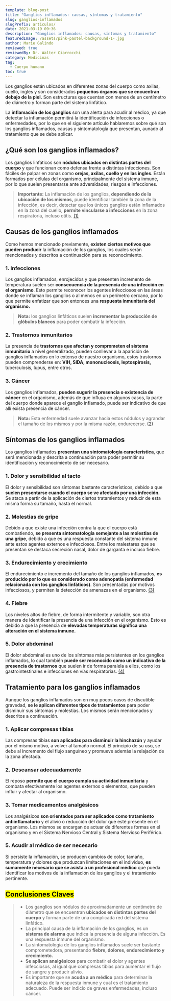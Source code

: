 ```yaml
---
template: blog-post
title: "Ganglios inflamados: causas, síntomas y tratamiento"
slug: ganglios-inflamados
slugPrefix: articulos/
date: 2021-03-19 09:36
description: "Ganglios inflamados: causas, síntomas y tratamiento"
featuredImage: /assets/pink-pastel-background-1-.jpg
author: Marie Galindo
reviewed: true
reviewedBy: Dr. Walter Ciarrocchi
category: Medicinas
tag:
  - Cuerpo humano
toc: true
---
```

<!--StartFragment-->

Los ganglios están ubicados en diferentes zonas del cuerpo como axilas, cuello, ingles y son considerados **pequeños órganos que se encuentran debajo de la piel.** Son estructuras que cuentan con menos de un centímetro de diámetro y forman parte del sistema linfático.

La **inflamación de los ganglios** son una alerta para acudir al médico, ya que detectar la inflamación permitirá la identificación de infecciones o enfermedades, por lo que en el siguiente artículo hablaremos sobre qué son los ganglios inflamados, causas y sintomatología que presentan, aunado al tratamiento que se debe aplicar.

## ¿Qué son los ganglios inflamados?

Los ganglios linfáticos son **nódulos ubicados en distintas partes del cuerpo** y que funcionan como defensa frente a distintas infecciones. Son fáciles de palpar en zonas como **orejas, axilas, cuello y en las ingles**. Están formados por células del organismo, principalmente del sistema inmune, por lo que suelen presentarse ante adversidades, riesgos e infecciones.

> **Importante:** La inflamación de los ganglios, **dependiendo de la ubicación de los mismos,** puede identificar también la zona de la infección, es decir, detectar que los únicos ganglios están inflamados en la zona del cuello, **permite vincularse a infecciones** en la zona respiratoria, incluso otitis. [(1)](https://www.ocu.org/salud/enfermedades/informe/ganglios-inflamados-no-hay-que-alarmarse)

## Causas de los ganglios inflamados

Como hemos mencionado previamente, **existen ciertos motivos que pueden producir** la inflamación de los ganglios, los cuales serán mencionados y descritos a continuación para su reconocimiento.

### 1. Infecciones

Los ganglios inflamados, enrojecidos y que presenten incremento de temperatura suelen ser **consecuencia de la presencia de una infección en el organismo**. Esto permite reconocer los agentes infecciosos en las áreas donde se inflaman los ganglios o al menos en un perímetro cercano, por lo que permite enfatizar que son entonces una **respuesta inmunitaria del organismo.**

> **Nota:** los ganglios linfáticos suelen **incrementar la producción de glóbulos blancos** para poder combatir la infección.

### 2. Trastornos inmunitarios

La presencia de **trastornos que afectan y comprometen el sistema inmunitario** a nivel generalizado, pueden conllevar a la aparición de ganglios inflamados en lo extenso de nuestro organismo, estos trastornos pueden comprenderse en: **VIH, SIDA, mononucleosis, leptospirosis,** tuberculosis, lupus, entre otros.

### 3. Cáncer

Los ganglios inflamados, **pueden sugerir la presencia o existencia de cáncer** en el organismo, además de que influya en algunos casos, la parte del cuerpo donde aparece el ganglio inflamado, puede ser indicativo de que allí exista presencia de cáncer.

> **Nota:** Esta enfermedad suele avanzar hacia estos nódulos y agrandar el tamaño de los mismos y por la misma razón, endurecerse. [(2)](https://www.cancer.org/es/cancer/cancer-de-origen-primario-desconocido/deteccion-diagnostico-clasificacion-por-etapas/senales-sintomas.html#:~:text=Frecuentemente%20el%20c%C3%A1ncer%20avanza%20hacia,la%20regi%C3%B3n%20de%20la%20ingle.)

## Síntomas de los ganglios inflamados

Los ganglios inflamados **presentan una sintomatología característica**, que será mencionada y descrita a continuación para poder permitir su identificación y reconocimiento de ser necesario.

### 1. Dolor y sensibilidad al tacto

El dolor y sensibilidad son síntomas bastante característicos, debido a que **suelen presentarse cuando el cuerpo se ve afectado por una infección.** Se ataca a partir de la aplicación de ciertos tratamientos y reducir de esta misma forma su tamaño, hasta el normal.

### 2. Molestias de gripe

Debido a que existe una infección contra la que el cuerpo está combatiendo, **se presenta sintomatología semejante a las molestias de una gripe**, debido a que es una respuesta constante del sistema inmune ante estos agentes externos e infecciosos. Entre los malestares que se presentan se destaca secreción nasal, dolor de garganta e incluso fiebre.

### 3. Endurecimiento y crecimiento

El endurecimiento e incremento del tamaño de los ganglios inflamados, **es producido por lo que es considerado como adenopatía (enfermedad relacionada con los ganglios linfáticos)**. Son presentadas por motivos infecciosos, y permiten la detección de amenazas en el organismo. [(3)](https://www.salud.mapfre.es/salud-familiar/ninos/prevencion-y-salud/inflamacion-de-ganglios-sera-grave/)

### 4. Fiebre

Los niveles altos de fiebre, de forma intermitente y variable, son otra manera de identificar la presencia de una infección en el organismo. Esto es debido a que la presencia de **elevadas temperaturas significa una alteración en el sistema inmune.**

### 5. Dolor abdominal

El dolor abdominal es uno de los síntomas más persistentes en los ganglios inflamados, lo cual también **puede ser reconocido como un indicativo de la presencia de trastornos** que suelen ir de forma paralela a ellos, como los gastrointestinales e infecciones en vías respiratorias. [(4)](https://faros.hsjdbcn.org/es/articulo/adenitis-mesenterica-enfermedad-produce-dolor-abdominal#:~:text=La%20adenitis%20mesent%C3%A9rica%20es%20una,y%20gastrointestinales%20(gastroenteritis%20aguda).)

## Tratamiento para los ganglios inflamados

Aunque los ganglios inflamados son en muy pocos casos de discutible gravedad, **se le aplican diferentes tipos de tratamientos** para poder disminuir sus síntomas y molestias. Los mismos serán mencionados y descritos a continuación.

### 1. Aplicar compresas tibias

Las compresas tibias **son aplicadas para disminuir la hinchazón** y ayudar por el mismo motivo, a volver al tamaño normal. El principio de su uso, se debe al incremento del flujo sanguíneo y promueve además la relajación de la zona afectada.

### 2. Descansar adecuadamente

El reposo **permite que el cuerpo cumpla su actividad inmunitaria** y combata efectivamente los agentes externos o elementos, que pueden influir y afectar al organismo.

### 3. Tomar medicamentos analgésicos

Los analgésicos **son orientados para ser aplicados como tratamiento antiinflamatorio** y el alivio o reducción del dolor que esté presente en el organismo. Los mismos se encargan de actuar de diferentes formas en el organismo y en el Sistema Nervioso Central y Sistema Nervioso Periférico.

### 5. Acudir al médico de ser necesario

Si persiste la inflamación, se producen cambios de color, tamaño, temperatura y dolores que produzcan limitaciones en el individuo, **es sumamente necesario que se asista a un profesional médico** que pueda identificar los motivos de la inflamación de los ganglios y el tratamiento pertinente.

## <mark>Conclusiones Claves</mark>

> * Los ganglios son nódulos de aproximadamente un centímetro de diámetro que se encuentran **ubicados en distintas partes del cuerpo** y forman parte de una complicada red del sistema linfático.
> * La principal causa de la inflamación de los ganglios, es un **sistema de alarma** que indica la presencia de alguna infección. Es una respuesta inmune del organismo.
> * La sintomatología de los ganglios inflamados suele ser bastante comprometedora, presentando **fiebre, dolores, endurecimiento y crecimiento.**
> * **Se aplican analgésicos** para combatir el dolor y agentes infecciosos, al igual que compresas tibias para aumentar el flujo de sangre y producir alivio.
> * Es importante que se **acuda a un médico** para determinar la naturaleza de la respuesta inmune y cual es el tratamiento adecuado. Puede ser indicio de graves enfermedades, incluso cáncer.

<!--EndFragment-->